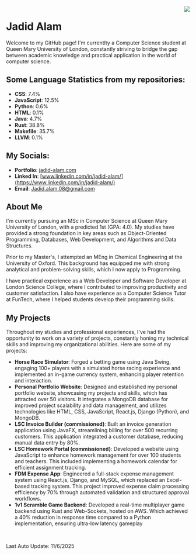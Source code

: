 

<img align="right" src="https://visitor-badge.laobi.icu/badge?page_id=Jadid-Alam.visitor-badge&left_color=blue&right_color=purple" />

# Jadid Alam

Welcome to my GitHub page! I'm currentlty a Computer Science student at Queen Mary University of London, constantly striving to bridge the gap between academic knowledge and practical application in the world of computer science.

## Some Language Statistics from my repositories:

* **CSS**: 7.4%
* **JavaScript**: 12.5%
* **Python**: 0.6%
* **HTML**: 0.1%
* **Java**: 4.7%
* **Rust**: 38.8%
* **Makefile**: 35.7%
* **LLVM**: 0.1%

## My Socials:
* **Portfolio**: [jadid-alam.com](https://www.jadid-alam.com/)
* **Linked In**: [www.linkedin.com/in/jadid-alam/](https://www.linkedin.com/in/jadid-alam/)
* **Email**: Jadid.alam.08@gmail.com

## About Me

I'm currently pursuing an MSc in Computer Science at Queen Mary University of London, with a predicted 1st (GPA: 4.0). My studies have provided a strong foundation in key areas such as Object-Oriented Programming, Databases, Web Development, and Algorithms and Data Structures.

Prior to my Master's, I attempted an MEng in Chemical Engineering at the University of Oxford. This background has equipped me with strong analytical and problem-solving skills, which I now apply to Programming.

I have practical experience as a Web Developer and Software Developer at London Science College, where I contributed to improving productivity and customer satisfaction. I also have experience as a Computer Science Tutor at FunTech, where I helped students develop their programming skills.

## My Projects

Throughout my studies and professional experiences, I've had the opportunity to work on a variety of projects, constantly honing my technical skills and improving my organizational abilities. Here are some of my projects:

* **Horse Race Simulator**: Forged a betting game using Java Swing, engaging 100+ players with a simulated horse racing experience and implemented an in-game currency system, enhancing player retention and interaction.
* **Personal Portfolio Website**: Designed and established my personal portfolio website, showcasing my projects and skills, which has attracted over 50 visitors. It integrates a MongoDB database for improved project scalability and data management, and utilizes technologies like HTML, CSS, JavaScript, React.js, Django (Python), and MongoDB.
* **LSC Invoice Builder (commissioned)**: Built an invoice generation application using JavaFX, streamlining billing for over 500 recurring customers. This application integrated a customer database, reducing manual data entry by 80%.
* **LSC Homework Portal (commissioned)**: Developed a website using JavaScript to enhance homework management for over 100 students and teachers. This included implementing a homework calendar for efficient assignment tracking.
* **FDM Expense App**: Engineered a full-stack expense management system using React.js, Django, and MySQL, which replaced an Excel-based tracking system. This project improved expense claim processing efficiency by 70% through automated validation and structured approval workflows.
* **1v1 Scramble Game Backend**: Developed a real-time multiplayer game backend using Rust and Web-Sockets, hosted on AWS. Which achieved a 40% reduction in response time compared to a Python implementation, ensuring ultra-low latency gameplay

<br/>

Last Auto Update: 11/6/2025

